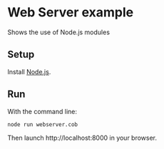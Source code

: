 # Web Server example

Shows the use of Node.js modules

## Setup

Install [Node.js](http://nodejs.org).

## Run

With the command line:

```
node run webserver.cob
```

Then launch 
http://localhost:8000 
in your browser.




